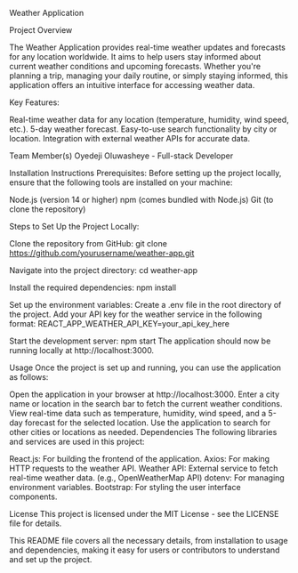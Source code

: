 Weather Application


Project Overview

The Weather Application provides real-time weather updates and forecasts for any location worldwide. It aims to help users stay informed about current weather conditions and upcoming forecasts. Whether you're planning a trip, managing your daily routine, or simply staying informed, this application offers an intuitive interface for accessing weather data.

Key Features:

Real-time weather data for any location (temperature, humidity, wind speed, etc.).
5-day weather forecast.
Easy-to-use search functionality by city or location.
Integration with external weather APIs for accurate data.

Team Member(s)
Oyedeji Oluwasheye - Full-stack Developer

Installation Instructions
Prerequisites:
Before setting up the project locally, ensure that the following tools are installed on your machine:

Node.js (version 14 or higher)
npm (comes bundled with Node.js)
Git (to clone the repository)


Steps to Set Up the Project Locally:

Clone the repository from GitHub:
git clone https://github.com/yourusername/weather-app.git

Navigate into the project directory:
cd weather-app

Install the required dependencies:
npm install

Set up the environment variables:
Create a .env file in the root directory of the project.
Add your API key for the weather service in the following format:
REACT_APP_WEATHER_API_KEY=your_api_key_here

Start the development server:
npm start
The application should now be running locally at http://localhost:3000.


Usage
Once the project is set up and running, you can use the application as follows:

Open the application in your browser at http://localhost:3000.
Enter a city name or location in the search bar to fetch the current weather conditions.
View real-time data such as temperature, humidity, wind speed, and a 5-day forecast for the selected location.
Use the application to search for other cities or locations as needed.
Dependencies
The following libraries and services are used in this project:

React.js: For building the frontend of the application.
Axios: For making HTTP requests to the weather API.
Weather API: External service to fetch real-time weather data. (e.g., OpenWeatherMap API)
dotenv: For managing environment variables.
Bootstrap: For styling the user interface components.


License
This project is licensed under the MIT License - see the LICENSE file for details.

This README file covers all the necessary details, from installation to usage and dependencies, making it easy for users or contributors to understand and set up the project.





